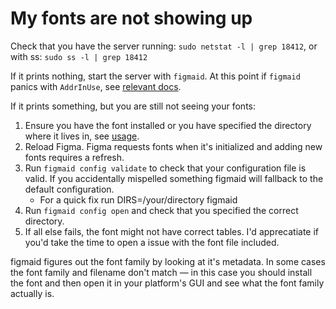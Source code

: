 # My fonts are not showing up

Check that you have the server running: `sudo netstat -l | grep 18412`, or with ss: `sudo ss -l | grep 18412`
   
If it prints nothing, start the server with `figmaid`. At this point if `figmaid` panics with `AddrInUse`, see [relevant docs](addr-in-use.md).

If it prints something, but you are still not seeing your fonts:

1. Ensure you have the font installed or you have specified the directory where it lives in, see [usage](../usage.md).
2. Reload Figma. Figma requests fonts when it's initialized and adding new fonts requires a refresh.
3. Run `figmaid config validate` to check that your configuration file is valid. If you accidentally mispelled something figmaid will fallback to the default configuration.
   -  For a quick fix run DIRS=/your/directory figmaid
4. Run `figmaid config open` and check that you specified the correct directory.  
5. If all else fails, the font might not have correct tables. I'd apprecatiate if you'd take the time to open a issue with the font file included.

figmaid figures out the font family by looking at it's metadata. In some cases the font family and filename don't match — 
in this case you should install the font and then open it in your platform's GUI and see what the font family actually is. 
